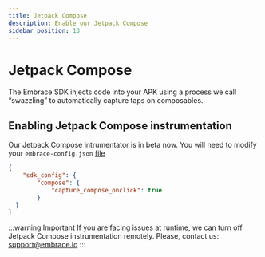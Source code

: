 ```yaml
---
title: Jetpack Compose
description: Enable our Jetpack Compose
sidebar_position: 13
---
```


# Jetpack Compose

The Embrace SDK injects code into your APK using a process we call “swazzling” to automatically capture taps on composables.

## Enabling Jetpack Compose instrumentation

Our Jetpack Compose intrumentator is in beta now. You will need to modify your `embrace-config.json` [file](/android/features/configuration-file.md)
```json
{
    "sdk_config": {
        "compose": {
            "capture_compose_onclick": true
        }
  }
}
```
:::warning Important
If you are facing issues at runtime, we can turn off Jetpack Compose instrumentation remotely. Please, contact us: <support@embrace.io>
:::
